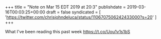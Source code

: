 +++
title = "Note on Mar 15 EDT 2019 at 20:3"
publishdate = 2019-03-16T00:03:25+00:00
draft = false
syndicated = [ 'https://twitter.com/chrisjohndeluca/status/1106707506242433000?s=20' ]
+++

What I've been reading this past week https://t.co/Uou1v1s1bS
